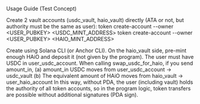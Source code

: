 Usage Guide (Test Concept)

Create 2 vault accounts (usdc_vault, haio_vault) directly (ATA or not, but authority must be the same as user):
token create-account --owner <USER_PUBKEY> <USDC_MINT_ADDRESS>
token create-account --owner <USER_PUBKEY> <HAIO_MINT_ADDRESS>

Create using Solana CLI (or Anchor CLI).
On the haio_vault side, pre-mint enough HAiO and deposit it (not given by the program).
The user must have USDC in user_usdc_account.
When calling swap_usdc_for_haio, if you send amount_in,
(a) amount_in USDC moves from user_usdc_account -> usdc_vault
(b) The equivalent amount of HAiO moves from haio_vault -> user_haio_account
In this way, without PDA, the user (including vault) holds the authority of all token accounts,
so in the program logic, token transfers are possible without additional signatures (PDA sign).